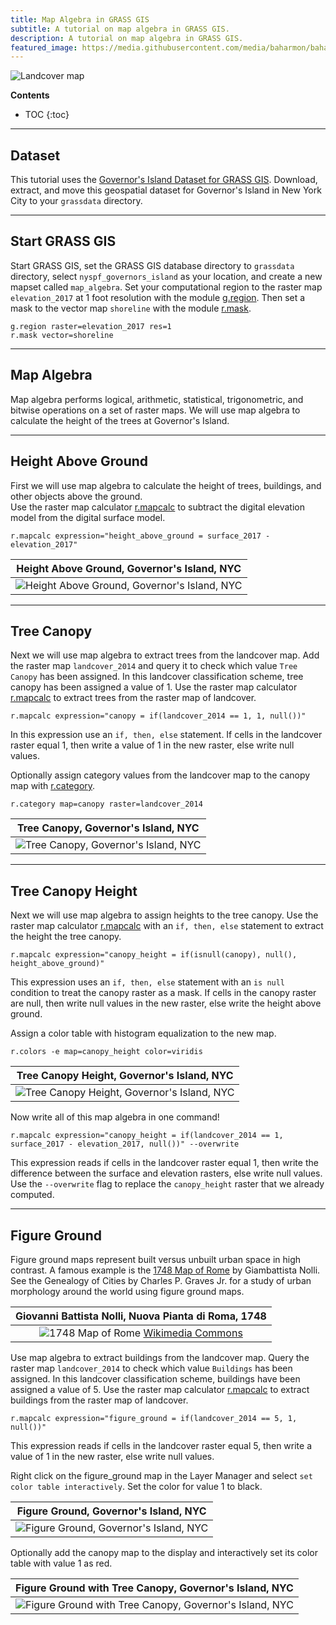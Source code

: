 ```yaml
---
title: Map Algebra in GRASS GIS
subtitle: A tutorial on map algebra in GRASS GIS.
description: A tutorial on map algebra in GRASS GIS.
featured_image: https://media.githubusercontent.com/media/baharmon/baharmon.github.io/master/images/governors-island/landcover.png
---
```


![Landcover map](https://media.githubusercontent.com/media/baharmon/baharmon.github.io/master/images/governors-island/landcover.png)

**Contents**
* TOC
{:toc}

---

## Dataset
This tutorial uses the
[Governor's Island Dataset for GRASS GIS](https://zenodo.org/record/3940780/files/nyspf_govenors_island.zip?download=1).
Download, extract, and move this geospatial dataset
for Governor's Island in New York City
to your `grassdata` directory.

---

## Start GRASS GIS
Start GRASS GIS,
set the GRASS GIS database directory to `grassdata` directory,
select `nyspf_governors_island` as your location,
and create a new mapset called `map_algebra`.
Set your computational region
to the raster map `elevation_2017` at 1 foot resolution with the module
[g.region](https://grass.osgeo.org/grass-stable/manuals/g.region.html).
Then set a mask to the vector map `shoreline` with the module
[r.mask](https://grass.osgeo.org/grass-stable/manuals/r.mask.html).
```
g.region raster=elevation_2017 res=1
r.mask vector=shoreline
```

---

## Map Algebra
Map algebra performs
logical, arithmetic, statistical, trigonometric, and bitwise operations
on a set of raster maps.
We will use map algebra to calculate the height of the trees
at Governor's Island.

---

## Height Above Ground

First we will use map algebra to calculate
the height of trees, buildings, and other objects above the ground.  
Use the raster map calculator
[r.mapcalc](https://grass.osgeo.org/grass-stable/manuals/r.mapcalc.html)
to subtract the digital elevation model from the digital surface model.
```
r.mapcalc expression="height_above_ground = surface_2017 - elevation_2017"
```

| Height Above Ground, Governor's Island, NYC |
|:---:|
| ![Height Above Ground, Governor's Island, NYC](https://media.githubusercontent.com/media/baharmon/baharmon.github.io/master/images/governors-island/height-above-ground.png) |

---

## Tree Canopy

Next we will use map algebra to extract trees from the landcover map.
Add the raster map `landcover_2014`
and query it to check which value `Tree Canopy` has been assigned.
In this landcover classification scheme,
tree canopy has been assigned a value of 1.
Use the raster map calculator
[r.mapcalc](https://grass.osgeo.org/grass-stable/manuals/r.mapcalc.html)
to extract trees from the raster map of landcover.
```
r.mapcalc expression="canopy = if(landcover_2014 == 1, 1, null())"
```
In this expression use an `if, then, else` statement.
If cells in the landcover raster equal 1,
then write a value of 1 in the new raster,
else write null values.

Optionally assign category values
from the landcover map to the canopy map with
[r.category](https://grass.osgeo.org/grass-stable/manuals/r.category.html).
```
r.category map=canopy raster=landcover_2014
```

| Tree Canopy,  Governor's Island, NYC |
|:---:|
| ![Tree Canopy,  Governor's Island, NYC](https://media.githubusercontent.com/media/baharmon/baharmon.github.io/master/images/governors-island/tree-canopy.png) |

---

## Tree Canopy Height

Next we will use map algebra to assign heights to the tree canopy.
Use the raster map calculator
[r.mapcalc](https://grass.osgeo.org/grass-stable/manuals/r.mapcalc.html)
with an `if, then, else` statement to extract the height the tree canopy.
```
r.mapcalc expression="canopy_height = if(isnull(canopy), null(), height_above_ground)"
```
This expression uses an `if, then, else` statement with an `is null` condition
to treat the canopy raster as a mask.
If cells in the canopy raster are null,
then write null values in the new raster,
else write the height above ground.

Assign a color table with histogram equalization to the new map.
```
r.colors -e map=canopy_height color=viridis
```

| Tree Canopy Height,  Governor's Island, NYC |
|:---:|
| ![Tree Canopy Height,  Governor's Island, NYC](https://media.githubusercontent.com/media/baharmon/baharmon.github.io/master/images/governors-island/canopy-height.png) |

Now write all of this map algebra in one command!
```
r.mapcalc expression="canopy_height = if(landcover_2014 == 1, surface_2017 - elevation_2017, null())" --overwrite
```
This expression reads
if cells in the landcover raster equal 1,
then write the difference between the surface and elevation rasters,
else write null values.
Use the `--overwrite` flag to replace the `canopy_height` raster
that we already computed.

---

## Figure Ground

Figure ground maps represent built versus unbuilt urban space
in high contrast.
A famous example is the [1748 Map of Rome](https://commons.wikimedia.org/wiki/Nuova_Topografia_di_Roma_di_Giovanni_Battista_Nolli_(1748))
by Giambattista Nolli.
See the Genealogy of Cities by Charles P. Graves Jr.
for a study of urban morphology around the world
using figure ground maps.

| Giovanni Battista Nolli, Nuova Pianta di Roma, 1748 |
|:---:|
| ![1748 Map of Rome](https://media.githubusercontent.com/media/baharmon/baharmon.github.io/master/images/governors-island/nolli-rome.jpg) [Wikimedia Commons](https://commons.wikimedia.org/wiki/File:Giovanni_Battista_Nolli-Nuova_Pianta_di_Roma_(1748)_05-12.JPG) |

Use map algebra to extract buildings from the landcover map.
Query the raster map `landcover_2014`
to check which value `Buildings` has been assigned.
In this landcover classification scheme,
buildings have been assigned a value of 5.
Use the raster map calculator
[r.mapcalc](https://grass.osgeo.org/grass-stable/manuals/r.mapcalc.html)
to extract buildings from the raster map of landcover.
```
r.mapcalc expression="figure_ground = if(landcover_2014 == 5, 1, null())"
```
This expression reads if cells in the landcover raster equal 5,
then write a value of 1 in the new raster,
else write null values.

Right click on the figure_ground map in the Layer Manager
and select `set color table interactively`.
Set the color for value 1 to black.

| Figure Ground,  Governor's Island, NYC |
|:---:|
| ![Figure Ground,  Governor's Island, NYC](https://media.githubusercontent.com/media/baharmon/baharmon.github.io/master/images/governors-island/figure-ground.png) |

Optionally add the canopy map to the display
and interactively set its color table
with value 1 as red.

| Figure Ground with Tree Canopy,  Governor's Island, NYC |
|:---:|
| ![Figure Ground with Tree Canopy,  Governor's Island, NYC](https://media.githubusercontent.com/media/baharmon/baharmon.github.io/master/images/governors-island/figure-ground-with-canopy.png) |
